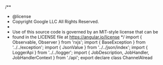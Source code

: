 /**
 * @license
 * Copyright Google LLC All Rights Reserved.
 *
 * Use of this source code is governed by an MIT-style license that can be
 * found in the LICENSE file at https://angular.io/license
 */
import { Observable, Observer } from 'rxjs';
import { BaseException } from '../../exception';
import { JsonValue } from '../../json/index';
import { LoggerApi } from '../../logger';
import { JobDescription, JobHandler, JobHandlerContext } from './api';
export declare class ChannelAlread
